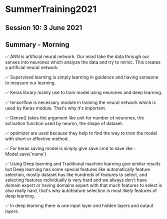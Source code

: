 # SummerTraining2021
## Session 10: 3 June  2021
## Summary - Morning

✅ ANN is artificial neural network. Our mind take the data through our senses into neurones which analyze the data and try to mimic. This creates a artificial neural network.

✅ Supervised learning is simply learning in guidence and having someone to measure our learning.

✅ Keras library mainly use to train model using neurones and deep learning.

✅ tensorflow is necessary module in training the neural network which is used by Keras module. That's why it's important.

✅ Dense() takes the argument like unit for number of neurones, the activation function used by neuron, the shape of dataset.

✅ optimizer are used because they help to find the way to train the model with short or effective method.

✅ For keras saving model is simply give save cmd to save like :
Model.save('name')

✅ Using Deep learning and Traditional machine learning give similar results but Deep learning has some special features like automatically feature selection, mostly dataset has like hundreds of features to select, and selecting features individually is very hard and we always don't have domain expert or having domains expert with that much features to select is also really hard, that's why autofeature selection is most likely features of deep learning.

✅ In deep learning there is one input layer and hidden layers and output layers.